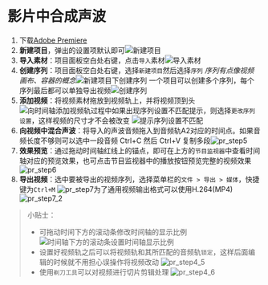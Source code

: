 # 影片中合成声波

1. 下载[Adobe Premiere][]
2. **新建项目**，弹出的设置项默认即可![新建项目](..\img\pr\pr_step1.png)
3. **导入素材**：项目面板空白处右键，点击`导入`素材![导入素材](..\img\pr\pr_step2.png)
4. **创建序列**：项目面板空白处右键，选择`新建项目`然后选择`序列` *序列有点像视频画布、容器的概念*![新建项目下创建序列](..\img\pr\pr_step3.png) 一个项目可以创建多个序列，每个序列最后都可以单独导出视频![创建序列](..\img\pr\pr_step3_2.png)
5. **添加视频**：将视频素材拖放到视频轨上，并将视频顶到头![向时间轴添加视频轨](..\img\pr\pr_step4.png)过程中如果出现序列设置不匹配提示，则选择`更改序列设置`，这样视频的尺寸才不会被改变
   ![提示序列设置不匹配](..\img\pr\pr_step4_2.png)
6. **向视频中混合声波**：将导入的声波音频拖入到音频轨A2对应的时间点。如果音频长度不够则可以选中一段音频 Ctrl+C 然后 Ctrl+V 复制多段![pr_step5](..\img\pr\pr_step5.png)
7. **效果预览**：通过拖动时间轴红线上的锚点，即可在上方的`节目监视器`中查看时间轴对应的预览效果，也可点击节目监视器中的播放按钮预览完整的视频效果 ![pr_step6](..\img\pr\pr_step6.png)
8. **导出视频**：选中要被导出的视频序列，选择菜单栏的`文件 > 导出 > 媒体`，快捷键为`Ctrl+M` ![pr_step7](..\img\pr\pr_step7.png)为了通用视频输出格式可以使用H.264(MP4) ![pr_step7_2](..\img\pr\pr_step7_2.png)

> 小贴士：
> - 可拖动时间下方的滚动条修改时间轴的显示比例 ![时间轴下方的滚动条设置时间轴显示比例](..\img\pr\pr_step4_3.png)
> - 设置好视频轨之后可以将视频轨和其所匹配的音频轨`锁定`，这样后面编辑的时候就不用担心误操作将视频改动 ![pr_step4_5](..\img\pr\pr_step4_5.png)
> - 使用`剃刀工具`可以对视频进行切片剪辑处理 ![pr_step4_6](..\img\pr\pr_step4_6.png)





[Adobe Premiere]: http://pan.baidu.com/s/1eSfkB6q	"Premiere 百度网盘下载地址"